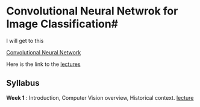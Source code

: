 # Convolutional Neural  Netwrok  for Image Classification#

I will get to this

[Convolutional Neural Network](http://vision.stanford.edu/teaching/cs231n/)

Here is the link to the [lectures](https://www.youtube.com/playlist?list=PL3FW7Lu3i5JvHM8ljYj-zLfQRF3EO8sYv)

## Syllabus ##

**Week 1** : Introduction, Computer Vision overview, Historical context. [lecture](./week1/cs231n_2018_lecture01.pdf)
